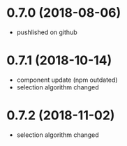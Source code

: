 # 0.7.0 (2018-08-06)
- pushlished on github

# 0.7.1 (2018-10-14)
- component update (npm outdated)
- selection algorithm changed

# 0.7.2 (2018-11-02)
- selection algorithm changed
